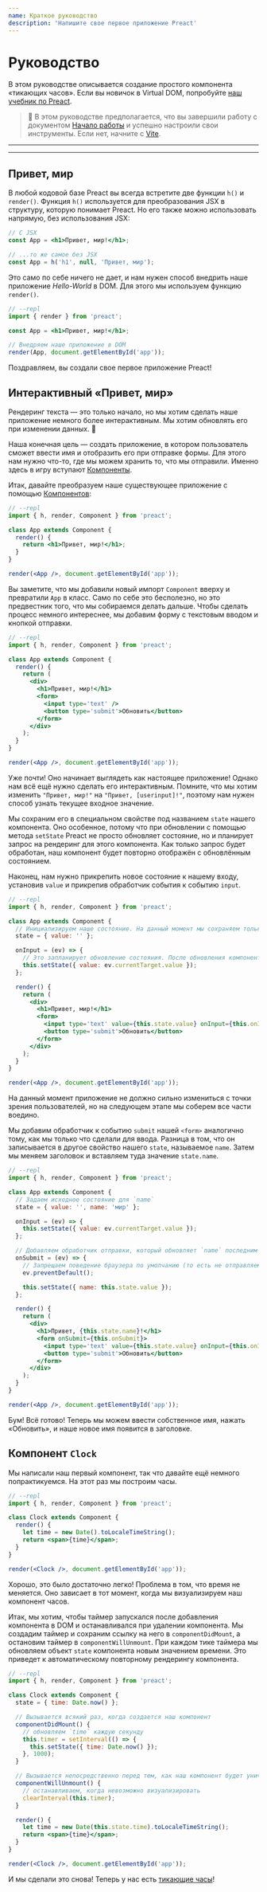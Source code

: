```yaml
---
name: Краткое руководство
description: 'Напишите свое первое приложение Preact'
---
```


# Руководство

В этом руководстве описывается создание простого компонента «тикающих часов». Если вы новичок в Virtual DOM, попробуйте [наш учебник по Preact](/tutorial).

> :information_desk_person: В этом руководстве предполагается, что вы завершили работу с документом [Начало работы](/guide/v10/getting-started) и успешно настроили свои инструменты. Если нет, начните с [Vite](/guide/v10/getting-started#создание-приложений-preact-на-базе-vite).

---

<div><toc></toc></div>

---

## Привет, мир

В любой кодовой базе Preact вы всегда встретите две функции `h()` и `render()`. Функция `h()` используется для преобразования JSX в структуру, которую понимает Preact. Но его также можно использовать напрямую, без использования JSX:

```jsx
// С JSX
const App = <h1>Привет, мир!</h1>;

// ...то же самое без JSX
const App = h('h1', null, 'Привет, мир');
```

Это само по себе ничего не дает, и нам нужен способ внедрить наше приложение _Hello-World_ в DOM. Для этого мы используем функцию `render()`.

```jsx
// --repl
import { render } from 'preact';

const App = <h1>Привет, мир!</h1>;

// Внедряем наше приложение в DOM
render(App, document.getElementById('app'));
```

Поздравляем, вы создали свое первое приложение Preact!

## Интерактивный «Привет, мир»

Рендеринг текста — это только начало, но мы хотим сделать наше приложение немного более интерактивным. Мы хотим обновлять его при изменении данных. :star2:

Наша конечная цель — создать приложение, в котором пользователь сможет ввести имя и отобразить его при отправке формы. Для этого нам нужно что-то, где мы можем хранить то, что мы отправили. Именно здесь в игру вступают [Компоненты](/guide/v10/comComponents).

Итак, давайте преобразуем наше существующее приложение с помощью [Компонентов](/guide/v10/comComponents):

```jsx
// --repl
import { h, render, Component } from 'preact';

class App extends Component {
  render() {
    return <h1>Привет, мир!</h1>;
  }
}

render(<App />, document.getElementById('app'));
```

Вы заметите, что мы добавили новый импорт `Component` вверху и превратили `App` в класс. Само по себе это бесполезно, но это предвестник того, что мы собираемся делать дальше. Чтобы сделать процесс немного интереснее, мы добавим форму с текстовым вводом и кнопкой отправки.

```jsx
// --repl
import { h, render, Component } from 'preact';

class App extends Component {
  render() {
    return (
      <div>
        <h1>Привет, мир!</h1>
        <form>
          <input type='text' />
          <button type='submit'>Обновить</button>
        </form>
      </div>
    );
  }
}

render(<App />, document.getElementById('app'));
```

Уже почти! Оно начинает выглядеть как настоящее приложение! Однако нам всё ещё нужно сделать его интерактивным. Помните, что мы хотим изменить `"Привет, мир!"` на `"Привет, [userinput]!"`, поэтому нам нужен способ узнать текущее входное значение.

Мы сохраним его в специальном свойстве под названием `state` нашего компонента. Оно особенное, потому что при обновлении с помощью метода `setState` Preact не просто обновляет состояние, но и планирует запрос на рендеринг для этого компонента. Как только запрос будет обработан, наш компонент будет повторно отображён с обновлённым состоянием.

Наконец, нам нужно прикрепить новое состояние к нашему входу, установив `value` и прикрепив обработчик события к событию `input`.

```jsx
// --repl
import { h, render, Component } from 'preact';

class App extends Component {
  // Инициализируем наше состояние. На данный момент мы сохраняем только входное значение
  state = { value: '' };

  onInput = (ev) => {
    // Это запланирует обновление состояния. После обновления компонент автоматически перерисовывается
    this.setState({ value: ev.currentTarget.value });
  };

  render() {
    return (
      <div>
        <h1>Привет, мир!</h1>
        <form>
          <input type='text' value={this.state.value} onInput={this.onInput} />
          <button type='submit'>Обновить</button>
        </form>
      </div>
    );
  }
}

render(<App />, document.getElementById('app'));
```

На данный момент приложение не должно сильно измениться с точки зрения пользователей, но на следующем этапе мы соберем все части воедино.

Мы добавим обработчик к событию `submit` нашей `<form>` аналогично тому, как мы только что сделали для ввода. Разница в том, что он записывается в другое свойство нашего `state`, называемое `name`. Затем мы меняем заголовок и вставляем туда значение `state.name`.

```jsx
// --repl
import { h, render, Component } from 'preact';

class App extends Component {
  // Задаем исходное состояние для `name`
  state = { value: '', name: 'мир' };

  onInput = (ev) => {
    this.setState({ value: ev.currentTarget.value });
  };

  // Добавляем обработчик отправки, который обновляет `name` последним входным значением.
  onSubmit = (ev) => {
    // Запрещаем поведение браузера по умолчанию (то есть не отправляем форму при нажатии кнопки)
    ev.preventDefault();

    this.setState({ name: this.state.value });
  };

  render() {
    return (
      <div>
        <h1>Привет, {this.state.name}!</h1>
        <form onSubmit={this.onSubmit}>
          <input type='text' value={this.state.value} onInput={this.onInput} />
          <button type='submit'>Обновить</button>
        </form>
      </div>
    );
  }
}

render(<App />, document.getElementById('app'));
```

Бум! Всё готово! Теперь мы можем ввести собственное имя, нажать «Обновить», и наше новое имя появится в заголовке.

## Компонент `Clock`

Мы написали наш первый компонент, так что давайте ещё немного попрактикуемся. На этот раз мы построим часы.

```jsx
// --repl
import { h, render, Component } from 'preact';

class Clock extends Component {
  render() {
    let time = new Date().toLocaleTimeString();
    return <span>{time}</span>;
  }
}

render(<Clock />, document.getElementById('app'));
```

Хорошо, это было достаточно легко! Проблема в том, что время не меняется. Оно зависает в тот момент, когда мы визуализируем наш компонент часов.

Итак, мы хотим, чтобы таймер запускался после добавления компонента в DOM и останавливался при удалении компонента. Мы создадим таймер и сохраним ссылку на него в `componentDidMount`, а остановим таймер в `componentWillUnmount`. При каждом тике таймера мы обновляем объект `state` компонента новым значением времени. Это приведет к автоматическому повторному рендерингу компонента.

```jsx
// --repl
import { h, render, Component } from 'preact';

class Clock extends Component {
  state = { time: Date.now() };

  // Вызывается всякий раз, когда создается наш компонент
  componentDidMount() {
    // обновляем `time` каждую секунду
    this.timer = setInterval(() => {
      this.setState({ time: Date.now() });
    }, 1000);
  }

  // Вызывается непосредственно перед тем, как наш компонент будет уничтожен.
  componentWillUnmount() {
    // останавливаем, когда невозможно визуализировать
    clearInterval(this.timer);
  }

  render() {
    let time = new Date(this.state.time).toLocaleTimeString();
    return <span>{time}</span>;
  }
}

render(<Clock />, document.getElementById('app'));
```

И мы сделали это снова! Теперь у нас есть [тикающие часы](http://jsfiddle.net/developit/u9m5x0L7/embedded/result,js/)!
